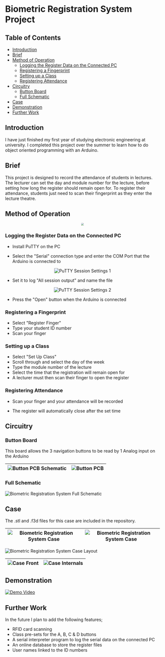 # Biometric Registration System Project

## Table of Contents
- [Introduction](#introduction)
- [Brief](#brief)
- [Method of Operation](#method-of-operation)
  * [Logging the Register Data on the Connected PC](#logging-the-register-data-on-the-connected-pc)
  * [Registering a Fingerprint](#registering-a-fingerprint)
  * [Setting up a Class](#setting-up-a-class)
  * [Registering Attendance](#registering-attendance)
- [Circuitry](#circuitry)
  * [Button Board](#button-board)
  * [Full Schematic](#full-schematic)
- [Case](#case)
- [Demonstration](#demonstration)
- [Further Work](#further-work)

## Introduction

I have just finished my first year of studying electronic engineering at university. I completed this project over the summer to learn how to do object oriented programming with an Arduino.


## Brief

This project is designed to record the attendance of students in lectures. The lecturer can set the day and module number for the lecture, before setting how long the register should remain open for. To register their attendance, students just need to scan their fingerprint as they enter the lecture theatre.

## Method of Operation

<p align="center">
 <img src="/Images/Registration Menu.gif" style="zoom:50%;" />
</p>

### Logging the Register Data on the Connected PC

- Install PuTTY on the PC

- Select the "Serial" connection type and enter the COM Port that the Arduino is connected to

<p align="center">
  <img src="/Images/PuTTY Session Settings 1.PNG" alt="PuTTY Session Settings 1" />
</p>

- Set it to log "All session output" and name the file 

<p align="center">
  <img src="/Images/PuTTY Session Settings 2.PNG" alt="PuTTY Session Settings 2" />
</p>

- Press the "Open" button when the Arduino is connected


### Registering a Fingerprint

- Select "Register Finger" 
- Type your student ID number 
- Scan your finger 

### Setting up a Class 

- Select "Set Up Class" 
- Scroll through and select the day of the week 
- Type the module number of the lecture 
- Select the time that the registration will remain open for 
- A lecturer must then scan their finger to open the register 

### Registering Attendance 

- Scan your finger and your attendance will be recorded

- The register will automatically close after the set time 


## Circuitry

### Button Board

This board allows the 3 navigation buttons to be read by 1 Analog input on the Arduino 

|   <img src="/Images/Button PCB Schematic.PNG" alt="Button PCB Schematic" />   | <img src="/Images/Button PCB.PNG" alt="Button PCB" />  |
| ---- | ---- |




### Full Schematic

<img src="/Images/Biometric Registration System Full Schematic FROM PDF.png" alt="Biometric Registration System Full Schematic" />

## Case

The .stl and .f3d files for this case are included in the repository. 

|   <img src="/Images/Biometric Registration System Case 2.png" alt="Biometric Registration System Case" />   |   <img src="/Images/Biometric Registration System Case 3.png" alt="Biometric Registration System Case" />   |
| ---- | ---- |

<img src="/Images/Biometric Registration System Case Layout.png" alt="Biometric Registration System Case Layout" />

| <img src="/Images/Case Front.jpg" alt="Case Front" /> | <img src="/Images/Case Internals.jpg" alt="Case Internals" /> |
| ------------------------------------- | ------------------------------------------------------------ |

## Demonstration

[<img src="/Images/Demo Video Screenshot.PNG" alt="Demo Video" />](https://www.youtube.com/watch?v=rIEnxN8tB8w&t "Demo Video")

## Further Work

In the future I plan to add the following features;

- RFID card scanning
- Class pre-sets for the A, B, C & D buttons
- A serial interpreter program to log the serial data on the connected PC
- An online database to store the register files
- User names linked to the ID numbers
